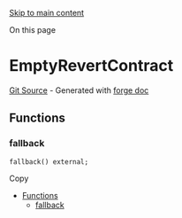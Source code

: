 [Skip to main content](https://docs.uniswap.org/contracts/v4/reference/core/test/EmptyRevertContract#)

On this page

# EmptyRevertContract

[Git Source](https://github.com/uniswap/v4-core/blob/b619b6718e31aa5b4fa0286520c455ceb950276d/src/test/EmptyRevertContract.sol) \- Generated with [forge doc](https://book.getfoundry.sh/reference/forge/forge-doc)

## Functions [​](https://docs.uniswap.org/contracts/v4/reference/core/test/EmptyRevertContract\#functions "Direct link to heading")

### fallback [​](https://docs.uniswap.org/contracts/v4/reference/core/test/EmptyRevertContract\#fallback "Direct link to heading")

```codeBlockLines_mRuA
fallback() external;

```

Copy

- [Functions](https://docs.uniswap.org/contracts/v4/reference/core/test/EmptyRevertContract#functions)
  - [fallback](https://docs.uniswap.org/contracts/v4/reference/core/test/EmptyRevertContract#fallback)